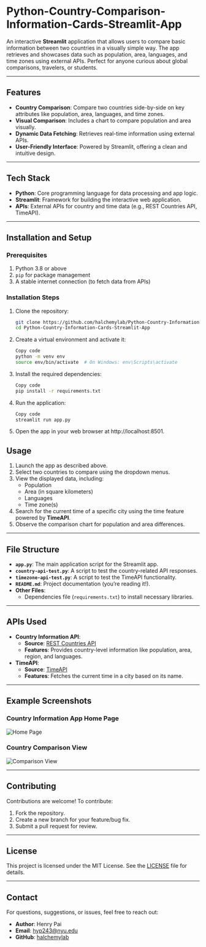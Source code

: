 # Python-Country-Comparison-Information-Cards-Streamlit-App

An interactive **Streamlit** application that allows users to compare basic information between two countries in a visually simple way. The app retrieves and showcases data such as population, area, languages, and time zones using external APIs. Perfect for anyone curious about global comparisons, travelers, or students.

---

## Features

- **Country Comparison**: Compare two countries side-by-side on key attributes like population, area, languages, and time zones.
- **Visual Comparison**: Includes a chart to compare population and area visually.
- **Dynamic Data Fetching**: Retrieves real-time information using external APIs.
- **User-Friendly Interface**: Powered by Streamlit, offering a clean and intuitive design.

---

## Tech Stack

- **Python**: Core programming language for data processing and app logic.
- **Streamlit**: Framework for building the interactive web application.
- **APIs**: External APIs for country and time data (e.g., REST Countries API, TimeAPI).

---

## Installation and Setup

### Prerequisites

1. Python 3.8 or above
2. `pip` for package management
3. A stable internet connection (to fetch data from APIs)

### Installation Steps

1. Clone the repository:
   ```bash
   git clone https://github.com/halchemylab/Python-Country-Information-Cards-Streamlit-App.git
   cd Python-Country-Information-Cards-Streamlit-App
   ```

2. Create a virtual environment and activate it:
    ```bash
    Copy code
    python -m venv env
    source env/bin/activate  # On Windows: env\Scripts\activate
    ```

3. Install the required dependencies:
    ```bash
    Copy code
    pip install -r requirements.txt
    ```

4. Run the application:
    ```bash
    Copy code
    streamlit run app.py
    ```

5. Open the app in your web browser at http://localhost:8501.

## Usage

1. Launch the app as described above.
2. Select two countries to compare using the dropdown menus.
3. View the displayed data, including:
   - Population
   - Area (in square kilometers)
   - Languages
   - Time zone(s)
4. Search for the current time of a specific city using the time feature powered by **TimeAPI**.
5. Observe the comparison chart for population and area differences.

---

## File Structure

- **`app.py`**: The main application script for the Streamlit app.
- **`country-api-test.py`**: A script to test the country-related API responses.
- **`timezone-api-test.py`**: A script to test the TimeAPI functionality.
- **`README.md`**: Project documentation (you’re reading it!).
- **Other Files**:
  - Dependencies file (`requirements.txt`) to install necessary libraries.

---

## APIs Used

- **Country Information API**:
  - **Source**: [REST Countries API](https://restcountries.com/)
  - **Features**: Provides country-level information like population, area, region, and languages.
- **TimeAPI**:
  - **Source**: [TimeAPI](https://timeapi.io/)
  - **Features**: Fetches the current time in a city based on its name.

---

## Example Screenshots

### Country Information App Home Page
![Home Page](screenshot/image-1.png)

### Country Comparison View
![Comparison View](screenshot/image-2.png)

---

## Contributing

Contributions are welcome! To contribute:

1. Fork the repository.
2. Create a new branch for your feature/bug fix.
3. Submit a pull request for review.

---

## License

This project is licensed under the MIT License. See the [LICENSE](LICENSE) file for details.

---

## Contact

For questions, suggestions, or issues, feel free to reach out:

- **Author**: Henry Pai
- **Email**: [hyp243@nyu.edu](mailto:hyp243@nyu.edu)
- **GitHub**: [halchemylab](https://github.com/halchemylab)
